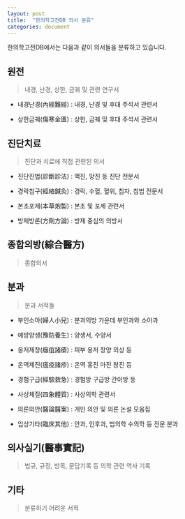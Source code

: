 ```yaml
---
layout: post
title:  "한의학고전DB 의서 분류"
categories: document
---
```


한의학고전DB에서는 다음과 같이 의서들을 분류하고 있습니다.


원전
----

> 내경, 난경, 상한, 금궤 및 관련 연구서

* 내경난경(內經難經) : 내경, 난경 및 후대 주석서 관련서

* 상한금궤(傷寒金匱) : 상한, 금궤 및 후대 주석서 관련서

진단치료
--------

> 진단과 치료에 직접 관련된 의서

* 진단진법(診斷診法) : 맥진, 망진 등 진단 전문서

* 경락침구(經絡鍼灸) : 경락, 수혈, 혈위, 침자, 침법 전문서

* 본초포제(本草炮製) : 본초 및 포제 관련서

* 방제방론(方劑方論) : 방제 중심의 의방서

종합의방(綜合醫方)
------------------

> 종합의서

분과
----

> 분과 서적들

* 부인소아(婦人小兒) : 분과의방 가운데 부인과와 소아과

* 예방양생(豫防養生) : 양생서, 수양서

* 옹저제창(癰疽諸瘡) : 피부 옹저 창양 외상 등

* 온역제진(瘟疫諸疹) : 온역 홍진 마진 창진 등

* 경험구급(經驗救急) : 경험방 구급방 간이방 등

* 사상체질(四象體質) : 사상의학 관련서

* 의론의안(醫論醫案) : 개인 의안 및 의론 논설 모음집

* 임상기타(臨床其他) : 안과, 인후과, 법의학 수의학 등 전문 분과

의사실기(醫事實記) 
------------------

> 법규, 규정, 방목, 문답기록 등 의학 관련 역사 기록


기타
----

> 분류하기 어려운 서적